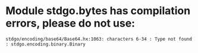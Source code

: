 # Module stdgo.bytes has compilation errors, please do not use:
```
stdgo/encoding/base64/Base64.hx:1063: characters 6-34 : Type not found : stdgo.encoding.binary.Binary

```

